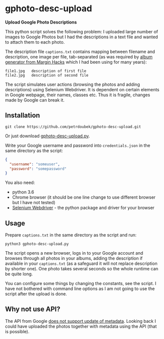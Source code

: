 # gphoto-desc-upload

**Upload Google Photo Descriptions**

This python script solves the following problem: I uploaded large number of images to Google Photos but I had the descriptions in a text file and wanted to attach them to each photo.

The description file `captions.txt` contains mapping between filename and description, one image per file, tab-separated (as was required by [album generator from Margin Hacks](http://marginalhacks.com/Hacks/album/) which I had been using for many years):

```
file1.jpg   description of first file
file2.jpg   description of second file
```

The script simulates user actions (browsing the photos and adding descriptions) using Selenium Webdriver. It is dependent on certain elements in Google webpage, their names, classes etc. Thus it is fragile, changes made by Google can break it.

## Installation

```
git clone https://github.com/petrdoubek/gphoto-desc-upload.git
```

Or just download [gphoto-desc-upload.py](https://raw.githubusercontent.com/petrdoubek/gphoto-desc-upload/master/gphoto-desc-upload.py). 

Write your Google username and password into `credentials.json` in the same directory as the script:

```json
{
  "username": "someuser",
  "password": "somepassword"
}
```

You also need:

- python 3.6
- Chrome browser (it should be one line change to use different browser but I have not tested)
- [Selenium Webdriver](https://seleniumhq.github.io/selenium/docs/api/py/index.html) - the python package and driver for your browser

## Usage

Prepare `captions.txt` in the same directory as the script and run:

```
python3 gphoto-desc-upload.py
```

The script opens a new browser, logs in to your Google account and browses through all photos in your albums, adding the description if available in your `captions.txt` (as a safeguard it will not replace description by shorter one). One photo takes several seconds so the whole runtime can be quite long.

You can configure some things by changing the constants, see the script. I have not bothered with command line options as I am not going to use the script after the upload is done.

## Why not use API?

The API from Google [does not support update of metadata](https://developers.google.com/picasa-web/docs/3.0/releasenotes). Looking back I could have uploaded the photos together with metadata using the API (that is possible).